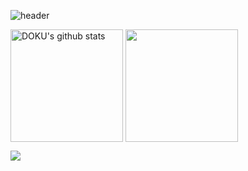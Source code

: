 ![header](https://capsule-render.vercel.app/api?type=venom&color=auto&height=300&section=header&text=DOKU'S%20GITHUB&fontSize=90)


<a href="https://github.com/doku09"><img align="center" style="height:180px" src="https://github-readme-stats.vercel.app/api?username=doku09&show_icons=true&include_all_commits=true&theme=nord&hide_border=true" alt="DOKU's github stats" /></a>
<a href="https://github.com/doku09"><img align="center" style="height:180px" src="https://github-readme-stats.vercel.app/api/top-langs/?username=doku09&layout=compact&theme=nord&hide_border=true" /></a>

<a href="https://hhpluscertificateofcompletion.oopy.io/">
  <img src="https://static.spartacodingclub.kr/hanghae99/plus/completion/badge_purple.svg" />
</a>
